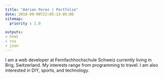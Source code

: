 ```yaml
---
title: "Adrian Perez | Portfolio"
date: 2018-09-90T22:05:13-05:00
sitemap:
  priority : 1.0

outputs:
- html
- rss
- json
---
```

<p class="mb-5">I am a web developer at Fernfachhochschule Schweiz currently living in Brig, Switzerland. My interests range from programming to travel. I am also interested in DIY, sports, and technology.</p>
